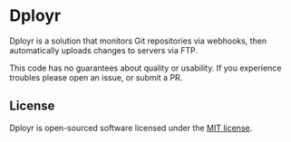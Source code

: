 # Dployr

Dployr is a solution that monitors Git repositories via webhooks, then automatically uploads changes to servers via FTP.

This code has no guarantees about quality or usability. If you experience troubles please open an issue, or submit a PR.

## License

Dployr is open-sourced software licensed under the [MIT license](http://opensource.org/licenses/MIT).
